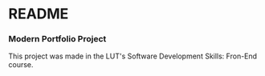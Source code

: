 # README #

### Modern Portfolio Project
This project was made in the LUT's Software Development Skills: Fron-End course.

